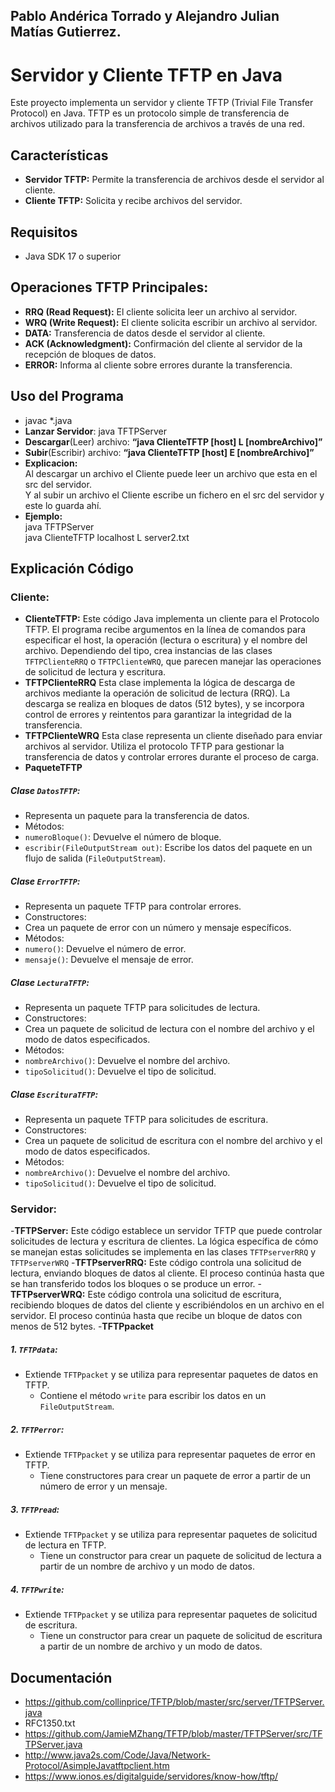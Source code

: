 

## Pablo Andérica Torrado y Alejandro Julian Matías Gutierrez.

# Servidor y Cliente TFTP en Java

Este proyecto implementa un servidor y cliente TFTP (Trivial File Transfer Protocol) en Java. TFTP es un protocolo simple de transferencia de archivos utilizado para la transferencia de archivos a través de una red.

## Características

- **Servidor TFTP:** Permite la transferencia de archivos desde el servidor al cliente.
- **Cliente TFTP:** Solicita y recibe archivos del servidor.

## Requisitos
- Java SDK 17 o superior

## Operaciones TFTP Principales:

-   **RRQ (Read Request):** El cliente solicita leer un archivo al servidor.
-   **WRQ (Write Request):** El cliente solicita escribir un archivo al servidor.
-   **DATA:** Transferencia de datos desde el servidor al cliente.
-   **ACK (Acknowledgment):** Confirmación del cliente al servidor de la recepción de bloques de datos.
-   **ERROR:** Informa al cliente sobre errores durante la transferencia.

## Uso del Programa

- javac *.java
- **Lanzar Servidor**: java TFTPServer
- **Descargar**(Leer) archivo: **“java ClienteTFTP [host] L [nombreArchivo]”**
- **Subir**(Escribir) archivo: **“java ClienteTFTP [host] E [nombreArchivo]”**
- **Explicacion:**    
  Al descargar un archivo el Cliente puede leer un archivo que esta en el src del servidor.    
  Y al subir un archivo el Cliente escribe un fichero en el src del servidor y este lo guarda ahí.
- **Ejemplo:**    
  java TFTPServer    
  java ClienteTFTP localhost L server2.txt

## Explicación Código

### Cliente:

- **ClienteTFTP:**
  Este código Java implementa un cliente para el Protocolo TFTP. El programa recibe argumentos en la línea de comandos para especificar el host, la operación (lectura o escritura) y el nombre del archivo. Dependiendo del tipo, crea instancias de las clases `TFTPClienteRRQ` o `TFTPClienteWRQ`, que parecen manejar las operaciones de solicitud de lectura y escritura.
- **TFTPClienteRRQ**
  Esta clase implementa la lógica de descarga de archivos mediante la operación de solicitud de lectura (RRQ). La descarga se realiza en bloques de datos (512 bytes), y se incorpora control de errores y reintentos para garantizar la integridad de la transferencia.
- **TFTPClienteWRQ**
  Esta clase representa un cliente diseñado para enviar archivos al servidor. Utiliza el protocolo TFTP para gestionar la transferencia de datos y controlar errores durante el proceso de carga.
- **PaqueteTFTP**
##### Clase `DatosTFTP`:

-   Representa un paquete para la transferencia de datos.
-   Métodos:
  -   `numeroBloque()`: Devuelve el número de bloque.
  -   `escribir(FileOutputStream out)`: Escribe los datos del paquete en un flujo de salida (`FileOutputStream`).

##### Clase `ErrorTFTP`:

-   Representa un paquete TFTP para controlar errores.
-   Constructores:
  -   Crea un paquete de error con un número y mensaje específicos.
-   Métodos:
  -   `numero()`: Devuelve el número de error.
  -   `mensaje()`: Devuelve el mensaje de error.

##### Clase `LecturaTFTP`:

-   Representa un paquete TFTP para solicitudes de lectura.
-   Constructores:
  -   Crea un paquete de solicitud de lectura con el nombre del archivo y el modo de datos especificados.
-   Métodos:
  -   `nombreArchivo()`: Devuelve el nombre del archivo.
  -   `tipoSolicitud()`: Devuelve el tipo de solicitud.

##### Clase `EscrituraTFTP`:

-   Representa un paquete TFTP para solicitudes de escritura.
-   Constructores:
  -   Crea un paquete de solicitud de escritura con el nombre del archivo y el modo de datos especificados.
-   Métodos:
  -   `nombreArchivo()`: Devuelve el nombre del archivo.
  -   `tipoSolicitud()`: Devuelve el tipo de solicitud.

### Servidor:

-**TFTPServer:**
Este código establece un servidor TFTP que puede controlar solicitudes de lectura y escritura de clientes. La lógica específica de cómo se manejan estas solicitudes se implementa en las clases `TFTPserverRRQ` y `TFTPserverWRQ`
-**TFTPserverRRQ:**
Este código controla una solicitud de lectura, enviando bloques de datos al cliente. El proceso continúa hasta que se han transferido todos los bloques o se produce un error.
-**TFTPserverWRQ:**
Este código controla una solicitud de escritura, recibiendo bloques de datos del cliente y escribiéndolos en un archivo en el servidor. El proceso continúa hasta que recibe un bloque de datos con menos de 512 bytes.
-**TFTPpacket**
##### 1.  **`TFTPdata`:**

-  Extiende `TFTPpacket` y se utiliza para representar paquetes de datos en TFTP.
   -   Contiene el método `write` para escribir los datos en un `FileOutputStream`.
##### 2.  **`TFTPerror`:**

-   Extiende `TFTPpacket` y se utiliza para representar paquetes de error en TFTP.
    -   Tiene constructores para crear un paquete de error a partir de un número de error y un mensaje.
##### 3.  **`TFTPread`:**

-   Extiende `TFTPpacket` y se utiliza para representar paquetes de solicitud de lectura en TFTP.
    -   Tiene un constructor para crear un paquete de solicitud de lectura a partir de un nombre de archivo y un modo de datos.
##### 4.  **`TFTPwrite`:**

-   Extiende `TFTPpacket` y se utiliza para representar paquetes de solicitud de escritura.
    -   Tiene un constructor para crear un paquete de solicitud de escritura a partir de un nombre de archivo y un modo de datos.

 ## Documentación
- https://github.com/collinprice/TFTP/blob/master/src/server/TFTPServer.java
- RFC1350.txt
- https://github.com/JamieMZhang/TFTP/blob/master/TFTPServer/src/TFTPServer.java
- http://www.java2s.com/Code/Java/Network-Protocol/AsimpleJavatftpclient.htm
- https://www.ionos.es/digitalguide/servidores/know-how/tftp/
